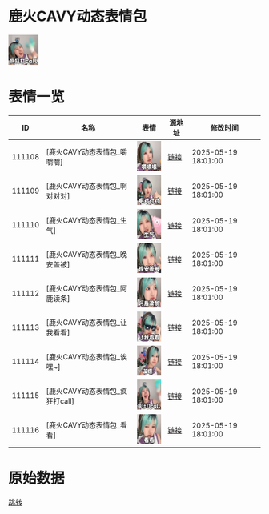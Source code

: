 # 鹿火CAVY动态表情包

<img src="./cover.png" height="60" alt="cover" />

# 表情一览

|ID|名称|表情|源地址|修改时间|
|----|----|----|----|----|
|111108|[鹿火CAVY动态表情包_嚼嚼嚼]|<img src="./pic/111108_%5B鹿火CAVY动态表情包_嚼嚼嚼%5D.gif" height="60" alt="嚼嚼嚼"/>|[链接](https://i0.hdslb.com/bfs/garb/b0718057aa5b2e2434e79f036c2643014b3a5fcc.gif)|2025-05-19 18:01:00|
|111109|[鹿火CAVY动态表情包_啊对对对]|<img src="./pic/111109_%5B鹿火CAVY动态表情包_啊对对对%5D.gif" height="60" alt="啊对对对"/>|[链接](https://i0.hdslb.com/bfs/garb/a9f4fdf39ec411b86951099c8d67159d12fe3cba.gif)|2025-05-19 18:01:00|
|111110|[鹿火CAVY动态表情包_生气]|<img src="./pic/111110_%5B鹿火CAVY动态表情包_生气%5D.gif" height="60" alt="生气"/>|[链接](https://i0.hdslb.com/bfs/garb/bfa4b7965c330197632217a8b8a41fd7c65197ba.gif)|2025-05-19 18:01:00|
|111111|[鹿火CAVY动态表情包_晚安盖被]|<img src="./pic/111111_%5B鹿火CAVY动态表情包_晚安盖被%5D.gif" height="60" alt="晚安盖被"/>|[链接](https://i0.hdslb.com/bfs/garb/a178d6bbfb172aca93eba7f7d99deec9b48e9633.gif)|2025-05-19 18:01:00|
|111112|[鹿火CAVY动态表情包_阿鹿读条]|<img src="./pic/111112_%5B鹿火CAVY动态表情包_阿鹿读条%5D.gif" height="60" alt="阿鹿读条"/>|[链接](https://i0.hdslb.com/bfs/garb/7a8d4ca1f2246bd5b81cda8b0ebc8d2ae06daf58.gif)|2025-05-19 18:01:00|
|111113|[鹿火CAVY动态表情包_让我看看]|<img src="./pic/111113_%5B鹿火CAVY动态表情包_让我看看%5D.gif" height="60" alt="让我看看"/>|[链接](https://i0.hdslb.com/bfs/garb/1347a7a3598941f82afdc3493ed56d5457e4ccbb.gif)|2025-05-19 18:01:00|
|111114|[鹿火CAVY动态表情包_诶嘿~]|<img src="./pic/111114_%5B鹿火CAVY动态表情包_诶嘿~%5D.gif" height="60" alt="诶嘿~"/>|[链接](https://i0.hdslb.com/bfs/garb/f63a5b96456c0b12f20988384b0393272715c242.gif)|2025-05-19 18:01:00|
|111115|[鹿火CAVY动态表情包_疯狂打call]|<img src="./pic/111115_%5B鹿火CAVY动态表情包_疯狂打call%5D.gif" height="60" alt="疯狂打call"/>|[链接](https://i0.hdslb.com/bfs/garb/acdf0685f251ee118b62516e52ce6f1cd6b79b5d.gif)|2025-05-19 18:01:00|
|111116|[鹿火CAVY动态表情包_看看]|<img src="./pic/111116_%5B鹿火CAVY动态表情包_看看%5D.gif" height="60" alt="看看"/>|[链接](https://i0.hdslb.com/bfs/garb/9ad55ea421e36801165493c96e42760344ba6513.gif)|2025-05-19 18:01:00|

# 原始数据

[跳转](./raw.json)

